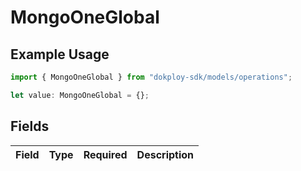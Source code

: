 # MongoOneGlobal

## Example Usage

```typescript
import { MongoOneGlobal } from "dokploy-sdk/models/operations";

let value: MongoOneGlobal = {};
```

## Fields

| Field       | Type        | Required    | Description |
| ----------- | ----------- | ----------- | ----------- |